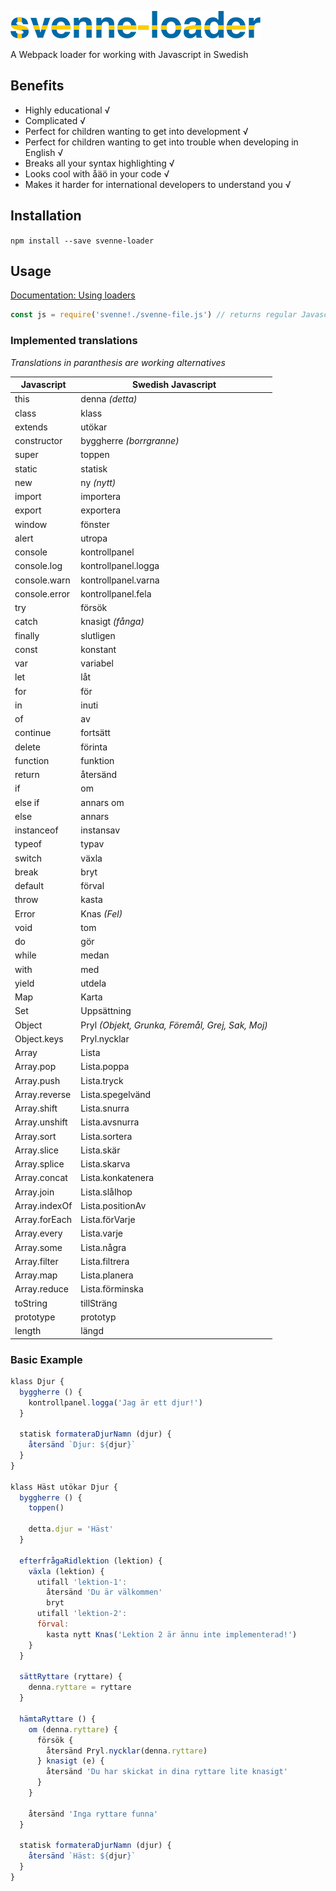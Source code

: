 ![](./svenne-loader-logo.png)

A Webpack loader for working with Javascript in Swedish

## Benefits

- Highly educational √
- Complicated √
- Perfect for children wanting to get into development √
- Perfect for children wanting to get into trouble when developing in English √
- Breaks all your syntax highlighting √
- Looks cool with åäö in your code √
- Makes it harder for international developers to understand you √

## Installation

`npm install --save svenne-loader`

## Usage

[Documentation: Using loaders](http://webpack.github.io/docs/using-loaders.html)

``` javascript
const js = require('svenne!./svenne-file.js') // returns regular Javascript from your svenne js
```

### Implemented translations

_Translations in paranthesis are working alternatives_

Javascript | Swedish Javascript
------------ | -------------
this | denna _(detta)_
class | klass
extends | utökar
constructor | byggherre _(borrgranne)_
super | toppen
static | statisk
new | ny _(nytt)_
import | importera
export | exportera
window | fönster
alert | utropa
console | kontrollpanel
console.log | kontrollpanel.logga
console.warn | kontrollpanel.varna
console.error | kontrollpanel.fela
try | försök
catch | knasigt _(fånga)_
finally | slutligen
const | konstant
var | variabel
let | låt
for | för
in | inuti
of | av
continue | fortsätt
delete | förinta
function | funktion
return | återsänd
if | om
else if | annars om
else | annars
instanceof | instansav
typeof | typav
switch | växla
break | bryt
default | förval
throw | kasta
Error | Knas _(Fel)_
void | tom
do | gör
while | medan
with | med
yield | utdela
Map | Karta
Set | Uppsättning
Object | Pryl _(Objekt, Grunka, Föremål, Grej, Sak, Moj)_
Object.keys | Pryl.nycklar
Array | Lista
Array.pop | Lista.poppa
Array.push | Lista.tryck
Array.reverse | Lista.spegelvänd
Array.shift | Lista.snurra
Array.unshift | Lista.avsnurra
Array.sort | Lista.sortera
Array.slice | Lista.skär
Array.splice | Lista.skarva
Array.concat | Lista.konkatenera
Array.join | Lista.slåIhop
Array.indexOf | Lista.positionAv
Array.forEach | Lista.förVarje
Array.every | Lista.varje
Array.some | Lista.några
Array.filter | Lista.filtrera
Array.map | Lista.planera
Array.reduce | Lista.förminska
toString | tillSträng
prototype | prototyp
length | längd

### Basic Example

```javascript
klass Djur {
  byggherre () {
    kontrollpanel.logga('Jag är ett djur!')
  }

  statisk formateraDjurNamn (djur) {
    återsänd `Djur: ${djur}`
  }
}

klass Häst utökar Djur {
  byggherre () {
    toppen()

    detta.djur = 'Häst'
  }

  efterfrågaRidlektion (lektion) {
    växla (lektion) {
      utifall 'lektion-1':
        återsänd 'Du är välkommen'
        bryt
      utifall 'lektion-2':
      förval:
        kasta nytt Knas('Lektion 2 är ännu inte implementerad!')
    }
  }

  sättRyttare (ryttare) {
    denna.ryttare = ryttare
  }

  hämtaRyttare () {
    om (denna.ryttare) {
      försök {
        återsänd Pryl.nycklar(denna.ryttare)
      } knasigt (e) {
        återsänd 'Du har skickat in dina ryttare lite knasigt'
      }
    }

    återsänd 'Inga ryttare funna'
  }

  statisk formateraDjurNamn (djur) {
    återsänd `Häst: ${djur}`
  }
}
```
